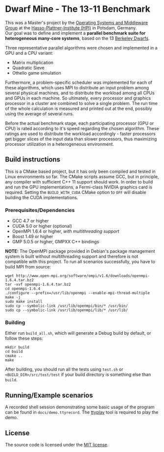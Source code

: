 Dwarf Mine - The 13-11 Benchmark
================================

This was a Master's project by the [Operating Systems and Middleware Group](http://www.dcl.hpi.uni-potsdam.de) 
at the [Hasso-Plattner-Institute (HPI)](http://www.hpi-web.de) in Potsdam, Germany.  
Our goal was to define and implement a **parallel benchmark suite for heterogeneous many-core systems**, 
based on the 13 [Berkeley Dwarfs](http://www.eecs.berkeley.edu/Pubs/TechRpts/2006/EECS-2006-183.html).

Three representative parallel algorithms were chosen and implemented in a GPU and a CPU
variant:

* Matrix multiplication
* Quadratic Sieve
* Othello game simulation

Furthermore, a problem-specific scheduler was implemented for each of these algorithms, which uses MPI to distribute an
input problem among several physical machines, and to distribute the workload among all CPUs and GPUs in each machine.
So ultimately, every processor and graphics processor in a cluster are combined to solve a single problem. 
The run time of the whole calculation is measured and printed out at the end, possibly using the average of several runs.

Before the actual benchmark stage, each participating processor (GPU or CPU) is rated according to it's speed regarding
the chosen algorithm. 
These ratings are used to distribute the workload accordingly - faster processors get bigger slices of the input data 
than slower processors, thus maximizing processor utilization in a heterogeneous environment.

## Build instructions

This is a CMake based project, but it has only been compiled and tested in Linux environments so far. 
The CMake scripts assume GCC, but in principle, any compiler with sufficient C++ 11 support should work.
In order to build and run the GPU implementations, a Fermi-class NVIDIA graphics card is required.
Setting the `BUILD_WITH_CUDA` CMake option to `OFF` will disable building the CUDA implementations.

### Prerequisites/Dependencies

* GCC 4.7 or higher
* CUDA 5.0 or higher (optional)
* OpenMPI 1.6.4 or higher, _with multithreading support_
* Boost 1.49 or higher
* GMP 5.0.5 or higher, GMPXX C++ bindings

**NOTE:** The OpenMPI package provided in Debian's package management system is built without multithreading support and therefore is not compatible with this project. To run all scenarios successfully,
you have to build MPI from source:

```
wget http://www.open-mpi.org/software/ompi/v1.6/downloads/openmpi-1.6.4.tar.bz2
tar -xvf openmpi-1.6.4.tar.bz2
cd openmpi-1.6.4
./configure --prefix=/usr/lib/openmpi --enable-mpi-thread-multiple
make -j
sudo make install
sudo cp --symbolic-link /usr/lib/openmpi/bin/* /usr/bin/
sudo cp --symbolic-link /usr/lib/openmpi/lib/* /usr/lib/
```

### Building

Either run `build_all.sh`, which will generate a Debug build by default, or follow these steps:

```
mkdir build
cd build
cmake ..
make
```

After building, you should run all the tests using `test.sh` or `<BUILD_DIR>/src/test/test` if your
build directory is something else than `build`.

## Running/Example scenarios

A recorded shell session demonstrating some basic usage of the program can be found in `docs/demo.ttyrecord`. 
The [ttyplay](http://0xcc.net/ttyrec/index.html.en) tool is required to play the demo.

## License

The source code is licensed under the [MIT license](http://opensource.org/licenses/MIT).
